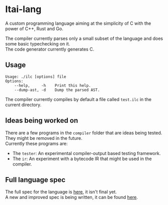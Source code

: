 # Itai-lang

A custom programming language aiming at the simplicity of C with the power of C++, Rust and Go.

The compiler currently parses only a small subset of the language and does some basic typechecking on it.\
The code generator currently generates C.

## Usage

```
Usage: ./ilc [options] file
Options:
	--help,     -h    Print this help.
	--dump-ast, -d    Dump the parsed AST.
```
The compiler currently compiles by default a file called `test.ilc` in the current directory.

## Ideas being worked on

There are a few programs in the `compiler` folder that are ideas being tested. They might be removed in the future.\
Currently these programs are:
* The `tester`: An experimental compiler-output based testing framework.
* The `ir`: An experiment with a bytecode IR that might be used in the compiler.


## Full language spec

The full spec for the language is [here](SPEC.md), it isn't final yet.\
A new and improved spec is being written, it can be found [here](new_spec.md).

